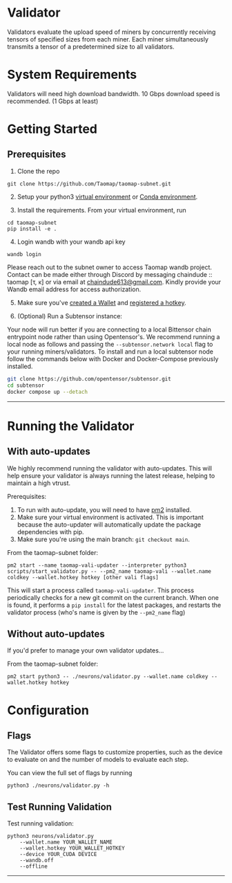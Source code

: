 # Validator 

Validators evaluate the upload speed of miners by concurrently receiving tensors of specified sizes from each miner. Each miner simultaneously transmits a tensor of a predetermined size to all validators.

# System Requirements

Validators will need high download bandwidth. 10 Gbps download speed is recommended. (1 Gbps at least)

# Getting Started

## Prerequisites

1. Clone the repo

```shell
git clone https://github.com/Taomap/taomap-subnet.git
```

2. Setup your python3 [virtual environment](https://docs.python3.org/3/library/venv.html) or [Conda environment](https://conda.io/projects/conda/en/latest/user-guide/tasks/manage-environments.html#creating-an-environment-with-commands).

3. Install the requirements. From your virtual environment, run
```shell
cd taomap-subnet
pip install -e .
```

4. Login wandb with your wandb api key
```shell
wandb login
```
Please reach out to the subnet owner to access Taomap wandb project. Contact can be made either through Discord by messaging chaindude :: taomap [τ, κ] or via email at chaindude613@gmail.com. Kindly provide your Wandb email address for access authorization.

5. Make sure you've [created a Wallet](https://docs.bittensor.com/getting-started/wallets) and [registered a hotkey](https://docs.bittensor.com/subnets/register-and-participate).

6. (Optional) Run a Subtensor instance:

Your node will run better if you are connecting to a local Bittensor chain entrypoint node rather than using Opentensor's. 
We recommend running a local node as follows and passing the ```--subtensor.network local``` flag to your running miners/validators. 
To install and run a local subtensor node follow the commands below with Docker and Docker-Compose previously installed.
```bash
git clone https://github.com/opentensor/subtensor.git
cd subtensor
docker compose up --detach
```
---

# Running the Validator

## With auto-updates

We highly recommend running the validator with auto-updates. This will help ensure your validator is always running the latest release, helping to maintain a high vtrust.

Prerequisites:
1. To run with auto-update, you will need to have [pm2](https://pm2.keymetrics.io/) installed.
2. Make sure your virtual environment is activated. This is important because the auto-updater will automatically update the package dependencies with pip.
3. Make sure you're using the main branch: `git checkout main`.

From the taomap-subnet folder:
```shell
pm2 start --name taomap-vali-updater --interpreter python3 scripts/start_validator.py -- --pm2_name taomap-vali --wallet.name coldkey --wallet.hotkey hotkey [other vali flags]
```

This will start a process called `taomap-vali-updater`. This process periodically checks for a new git commit on the current branch. When one is found, it performs a `pip install` for the latest packages, and restarts the validator process (who's name is given by the `--pm2_name` flag)

## Without auto-updates

If you'd prefer to manage your own validator updates...

From the taomap-subnet folder:
```shell
pm2 start python3 -- ./neurons/validator.py --wallet.name coldkey --wallet.hotkey hotkey
```

# Configuration

## Flags

The Validator offers some flags to customize properties, such as the device to evaluate on and the number of models to evaluate each step.

You can view the full set of flags by running
```shell
python3 ./neurons/validator.py -h
```

## Test Running Validation

Test running validation:
```shell
python3 neurons/validator.py 
    --wallet.name YOUR_WALLET_NAME
    --wallet.hotkey YOUR_WALLET_HOTKEY 
    --device YOUR_CUDA DEVICE
    --wandb.off
    --offline
```
---